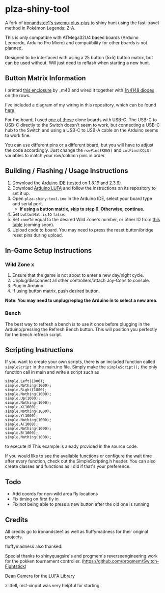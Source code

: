 # plza-shiny-tool

A fork of [ironandstee1's swemu-plus-plus](https://github.com/ironandstee1/swemu-plus-plus) to shiny hunt using the fast-travel
method in Pokémon Legends: Z-A.

This is only compatible with ATMega32U4 based boards (Arduino Leonardo, Arduino Pro Micro) and compatibility for other boards is not planned.

Designed to be interfaced with using a 25 button (5x5) button matrix, but can be used without. Will just need to reflash when starting a new hunt.

## Button Matrix Information

I printed [this enclosure](https://www.thingiverse.com/thing:5239739) by _m40 and wired it together with [1N4148 diodes](https://www.amazon.com/dp/B07Q4F3Y5W) on the rows.

I've included a diagram of my wiring in this repository, which can be found [here](https://github.com/zsd7200/plza-shiny-tool/blob/master/media/matrix.png).

For the board, I used [one of these](https://www.amazon.com/dp/B0B6HYLC44) clone boards with USB-C. The USB-C to USB-C directly to the Switch doesn't seem to work, but connecting a USB-C hub to the Switch and using a USB-C to USB-A cable on the Arduino seems to work fine.

You can use different pins or a different board, but you will have to adjust the code accordingly. Just change the `rowPins[ROWS]` and `colPins[COLS]` variables to match your row/column pins in order.

## Building / Flashing / Usage Instructions

1. Download the [Arduino IDE](https://www.arduino.cc/en/software/) (tested on 1.8.19 and 2.3.6)
2. Download [Arduino LUFA](https://github.com/Palatis/Arduino-Lufa) and follow the instructions on its repository to set it up.
3. Open `plza-shiny-tool.ino` in the Arduino IDE, select your board type and serial port.
    - **If using a button matrix, skip to step 6. Otherwise, continue.**
4. Set `buttonMatrix` to `false`.
5. Set `zoneId` equal to the desired Wild Zone's number, or other ID from [this table](https://github.com/zsd7200/plza-shiny-tool/blob/master/ZONE_ID.md) (coming soon).
6. Upload code to board. You may need to press the reset button/bridge reset pins during upload.

## In-Game Setup Instructions

### Wild Zone x
1. Ensure that the game is not about to enter a new day/night cycle.
2. Unplug/disconnect all other controllers/attach Joy-Cons to console.
3. Plug in Arduino.
4. If using button matrix, push desired button.

**Note: You may need to unplug/replug the Arduino in to select a new area.**

### Bench
The best way to refresh a bench is to use it once before plugging in the Arduino/pressing the Refresh Bench button. This will position you perfectly for the bench refresh script.

## Scripting Instructions

If you want to create your own scripts, there is an included function called ```simpleScript``` in the main.ino file. Simply make the ```simpleScript();``` the only function call in main and write a script such as

```  
simple.Left(1000);
simple.Nothing(1000);
simple.Right(1000);
simple.Nothing(1000);
simple.Up(1000);
simple.Nothing(1000);
simple.X(1000);
simple.Nothing(1000);
simple.Y(1000);
simple.Nothing(1000);
simple.A(1000);
simple.Nothing(1000);
simple.B(1000);
simple.Nothing(1000);
```

to execute it! This example is aleady provided in the source code. 

If you would like to see the available functions or configure the wait time after every function, check out the SimpleScripting.h header. You can also create classes and functions as I did if that's your preference. 

## Todo

- Add coords for non-wild area fly locations
- Fix timing on first fly in
- Fix not being able to press a new button after the old one is running

## Credits

All credits go to ironandstee1 as well as fluffymadness for their original projects.

fluffymadness also thanked:

Special thanks to shinyquagsire's and progmem's reverseengineering work for the pokken tournament controller. (https://github.com/progmem/Switch-Fightstick)

Dean Camera for the LUFA Library

zlittell, msf-xinput was very helpful for starting.



